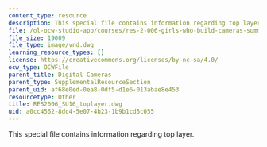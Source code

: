 ```yaml
---
content_type: resource
description: This special file contains information regarding top layer.
file: /ol-ocw-studio-app/courses/res-2-006-girls-who-build-cameras-summer-2016/a0cc45628dc45e074b231b9b1cd5c055_RES2006_SU16_toplayer.dwg
file_size: 19009
file_type: image/vnd.dwg
learning_resource_types: []
license: https://creativecommons.org/licenses/by-nc-sa/4.0/
ocw_type: OCWFile
parent_title: Digital Cameras
parent_type: SupplementalResourceSection
parent_uid: af68e0ed-0ea8-0df5-d1e6-013abae8e453
resourcetype: Other
title: RES2006_SU16_toplayer.dwg
uid: a0cc4562-8dc4-5e07-4b23-1b9b1cd5c055
---
```

This special file contains information regarding top layer.